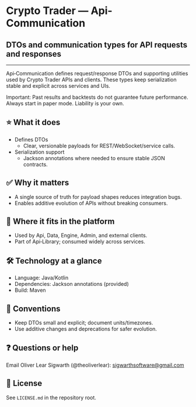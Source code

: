 # Crypto Trader — Api-Communication
## DTOs and communication types for API requests and responses

---

Api‑Communication defines request/response DTOs and supporting utilities used
by Crypto Trader APIs and clients. These types keep serialization stable and
explicit across services and UIs.

Important: Past results and backtests do not guarantee future performance.
Always start in paper mode. Liability is your own.

## ⭐️ What it does
- Defines DTOs
  - Clear, versionable payloads for REST/WebSocket/service calls.
- Serialization support
  - Jackson annotations where needed to ensure stable JSON contracts.

## ✅ Why it matters
- A single source of truth for payload shapes reduces integration bugs.
- Enables additive evolution of APIs without breaking consumers.

## 🔗 Where it fits in the platform
- Used by Api, Data, Engine, Admin, and external clients.
- Part of Api‑Library; consumed widely across services.

## 🛠️ Technology at a glance
- Language: Java/Kotlin
- Dependencies: Jackson annotations (provided)
- Build: Maven

## 📝 Conventions
- Keep DTOs small and explicit; document units/timezones.
- Use additive changes and deprecations for safer evolution.

## ❓ Questions or help
Email Oliver Lear Sigwarth (@theoliverlear): sigwarthsoftware@gmail.com

## 📄 License
See `LICENSE.md` in the repository root.
